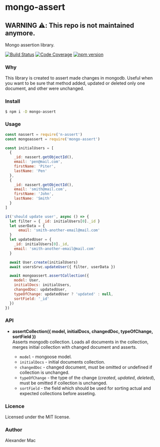 # mongo-assert

## WARNING :warning:: This repo is not maintained anymore.

Mongo assertion library.

[![Build Status](https://github.com/AlexanderMac/mongo-assert/workflows/CI/badge.svg)](https://github.com/AlexanderMac/mongo-assert/actions?query=workflow%3ACI)
[![Code Coverage](https://codecov.io/gh/AlexanderMac/mongo-assert/branch/master/graph/badge.svg)](https://codecov.io/gh/AlexanderMac/mongo-assert)
[![npm version](https://badge.fury.io/js/mongo-assert.svg)](https://badge.fury.io/js/mongo-assert)

### Why
This library is created to assert made changes in mongodb. Useful when you want to be sure that method added, updated or deleted only one document, and other were unchanged.

### Install
```bash
$ npm i -D mongo-assert
```

### Usage
```js
const nassert = require('n-assert')
const mongoassert = require('mongo-assert')

const initialUsers = [
  {
    _id: nassert.getObjectId(),
    email: 'pen@mail.com',
    firstName: 'Piter',
    lastName: 'Pen'
  },
  {
    _id: nassert.getObjectId(),
    email: 'smith@mail.com',
    firstName: 'John',
    lastName: 'Smith'
  }
]

it('should update user', async () => {
  let filter = { _id: initialUsers[0]._id }
  let userData = {
      email: 'smith-another-email@mail.com'
  }
  let updatedUser = {
    _id: initialUsers[0]._id,
    email: 'smith-another-email@mail.com'
  }

  await User.create(initialUsers)
  await usersSrvc.updateUser({ filter, userData })

  await mongoassert.assertCollection({
    model: User,
    initialDocs: initialUsers,
    changedDoc: updatedUser,
    typeOfChange: updatedUser ? 'updated' : null,
    sortField: '_id'
  })
})
```

### API
- **assertCollection({ model, initialDocs, changedDoc, typeOfChange, sortField })**<br>
Asserts mongodb collection. Loads all documents in the collection, merges initial collection with changed document and asserts.

  - `model` - mongoose model.
  - `initialDocs` - initial documents collection.
  - `changedDoc` - changed document, must be omitted or undefined if collection is unchanged.
  - `typeOfChange` - the type of the change (_created_, _updated_, _deleted_), must be omitted if collection is unchanged.
  - `sortField` - the field which should be used for sorting actual and expected collections before asseting.

### Licence
Licensed under the MIT license.

### Author
Alexander Mac
